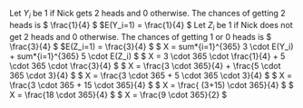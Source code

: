 Let $Y_i$ be 1 if Nick gets 2 heads and 0 otherwise.
The chances of getting 2 heads is $ \frac{1}{4} $
$E(Y_i=1) = \frac{1}{4} $
Let $Z_i$ be 1 if Nick does not get 2 heads and 0 otherwise.
The chances of getting 1 or 0 heads is $ \frac{3}{4} $
$E(Z_i=1) = \frac{3}{4} $
$ X = sum*{i=1}^{365} 3 \cdot E(Y_i) + sum*{i=1}^{365} 5 \cdot E(Z_i) $
$ X = 3 \cdot 365 \cdot \frac{1}{4} + 5 \cdot 365 \cdot \frac{3}{4} $
$ X = \frac{3 \cdot 365}{4} + \frac{5 \cdot 365 \cdot 3}{4} $
$ X = \frac{3 \cdot 365 + 5 \cdot 365 \cdot 3}{4} $
$ X = \frac{3 \cdot 365 + 15 \cdot 365}{4} $
$ X = \frac{ (3+15) \cdot 365}{4} $
$ X = \frac{18 \cdot 365}{4} $
$ X = \frac{9 \cdot 365}{2} $
